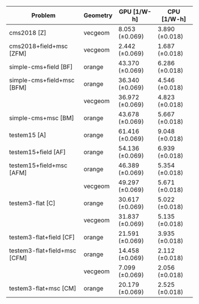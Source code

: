 | Problem                      | Geometry |     GPU [1/W-h] |    CPU [1/W-h] |
| ---------------------------- | -------- | --------------- | -------------- |
| cms2018 [Z]                  | vecgeom  |  8.053 (±0.069) | 3.890 (±0.018) |
| cms2018+field+msc [ZFM]      | vecgeom  |  2.442 (±0.069) | 1.687 (±0.018) |
| simple-cms+field [BF]        | orange   | 43.370 (±0.069) | 6.286 (±0.018) |
| simple-cms+field+msc [BFM]   | orange   | 36.340 (±0.069) | 4.546 (±0.018) |
|                              | vecgeom  | 36.972 (±0.069) | 4.823 (±0.018) |
| simple-cms+msc [BM]          | orange   | 43.678 (±0.069) | 5.667 (±0.018) |
| testem15 [A]                 | orange   | 61.416 (±0.069) | 9.048 (±0.018) |
| testem15+field [AF]          | orange   | 54.136 (±0.069) | 6.939 (±0.018) |
| testem15+field+msc [AFM]     | orange   | 46.389 (±0.069) | 5.354 (±0.018) |
|                              | vecgeom  | 49.297 (±0.069) | 5.671 (±0.018) |
| testem3-flat [C]             | orange   | 30.617 (±0.069) | 5.022 (±0.018) |
|                              | vecgeom  | 31.837 (±0.069) | 5.135 (±0.018) |
| testem3-flat+field [CF]      | orange   | 21.591 (±0.069) | 3.935 (±0.018) |
| testem3-flat+field+msc [CFM] | orange   | 14.458 (±0.069) | 2.112 (±0.018) |
|                              | vecgeom  |  7.099 (±0.069) | 2.056 (±0.018) |
| testem3-flat+msc [CM]        | orange   | 20.179 (±0.069) | 2.525 (±0.018) |

